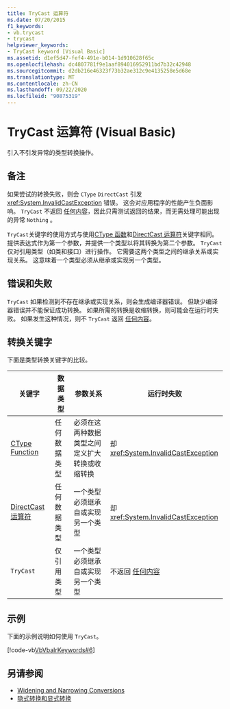 ```yaml
---
title: TryCast 运算符
ms.date: 07/20/2015
f1_keywords:
- vb.trycast
- trycast
helpviewer_keywords:
- TryCast keyword [Visual Basic]
ms.assetid: d1ef5d47-fef4-491e-b014-1d910628f65c
ms.openlocfilehash: dc4807781f9e1aaf894016952911bd7b32c42948
ms.sourcegitcommit: d2db216e46323f73b32ae312c9e4135258e5d68e
ms.translationtype: MT
ms.contentlocale: zh-CN
ms.lasthandoff: 09/22/2020
ms.locfileid: "90875319"
---
```

# <a name="trycast-operator-visual-basic"></a>TryCast 运算符 (Visual Basic)

引入不引发异常的类型转换操作。  
  
## <a name="remarks"></a>备注  

 如果尝试的转换失败，则会 `CType` `DirectCast` 引发 <xref:System.InvalidCastException> 错误。 这会对应用程序的性能产生负面影响。 `TryCast` 不返回 [任何内容](../nothing.md)，因此只需测试返回的结果，而无需处理可能出现的异常 `Nothing` 。  
  
 `TryCast`关键字的使用方式与使用[CType 函数](../functions/ctype-function.md)和[DirectCast 运算符](directcast-operator.md)关键字相同。 提供表达式作为第一个参数，并提供一个类型以将其转换为第二个参数。 `TryCast` 仅对引用类型（如类和接口）进行操作。 它需要这两个类型之间的继承关系或实现关系。 这意味着一个类型必须从继承或实现另一个类型。  
  
## <a name="errors-and-failures"></a>错误和失败  

 `TryCast` 如果检测到不存在继承或实现关系，则会生成编译器错误。 但缺少编译器错误并不能保证成功转换。 如果所需的转换是收缩转换，则可能会在运行时失败。 如果发生这种情况，则不 `TryCast` 返回 [任何内容](../nothing.md)。  
  
## <a name="conversion-keywords"></a>转换关键字  

 下面是类型转换关键字的比较。  
  
|关键字|数据类型|参数关系|运行时失败|  
|---|---|---|---|  
|[CType Function](../functions/ctype-function.md)|任何数据类型|必须在这两种数据类型之间定义扩大转换或收缩转换|却 <xref:System.InvalidCastException>|  
|[DirectCast 运算符](directcast-operator.md)|任何数据类型|一个类型必须继承自或实现另一个类型|却 <xref:System.InvalidCastException>|  
|`TryCast`|仅引用类型|一个类型必须继承自或实现另一个类型|不返回 [任何内容](../nothing.md)|  
  
## <a name="example"></a>示例  

 下面的示例说明如何使用 `TryCast`。  
  
 [!code-vb[VbVbalrKeywords#6](~/samples/snippets/visualbasic/VS_Snippets_VBCSharp/VbVbalrKeywords/VB/Class1.vb#6)]  
  
## <a name="see-also"></a>另请参阅

- [Widening and Narrowing Conversions](../../programming-guide/language-features/data-types/widening-and-narrowing-conversions.md)
- [隐式转换和显式转换](../../programming-guide/language-features/data-types/implicit-and-explicit-conversions.md)

